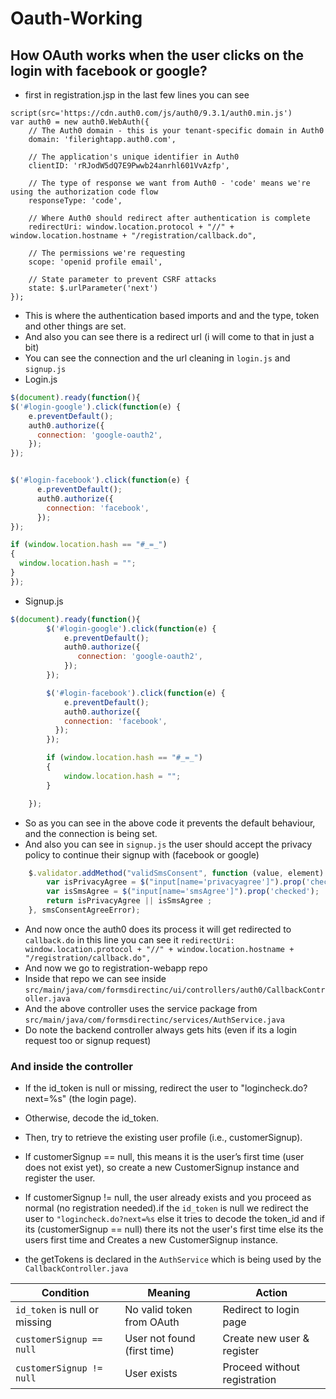 # Oauth-Working

## How OAuth works when the user clicks on the login with facebook or google?

* first in registration.jsp in the last few lines you can see
```
script(src='https://cdn.auth0.com/js/auth0/9.3.1/auth0.min.js')
var auth0 = new auth0.WebAuth({
    // The Auth0 domain - this is your tenant-specific domain in Auth0
    domain: 'filerightapp.auth0.com',
    
    // The application's unique identifier in Auth0
    clientID: 'rRJodW5dQ7E9Pwwb24anrhl601VvAzfp',
    
    // The type of response we want from Auth0 - 'code' means we're using the authorization code flow
    responseType: 'code',
    
    // Where Auth0 should redirect after authentication is complete
    redirectUri: window.location.protocol + "//" + window.location.hostname + "/registration/callback.do",
    
    // The permissions we're requesting
    scope: 'openid profile email',
    
    // State parameter to prevent CSRF attacks
    state: $.urlParameter('next')
});
```
* This is where the authentication based imports and and the type, token and other things are set.
* And also you can see there is a redirect url (i will come to that in just a bit)
* You can see the connection and the url cleaning in `login.js` and `signup.js`
* Login.js
```login.js
$(document).ready(function(){
$('#login-google').click(function(e) {
    e.preventDefault();
    auth0.authorize({
      connection: 'google-oauth2',
    });
});


$('#login-facebook').click(function(e) {
      e.preventDefault();
      auth0.authorize({
        connection: 'facebook',
      });
});

if (window.location.hash == "#_=_")
{
  window.location.hash = "";
}
});
```
* Signup.js
```signup.js
$(document).ready(function(){
		$('#login-google').click(function(e) {
		    e.preventDefault();
		    auth0.authorize({
		 	   connection: 'google-oauth2',
			});
		});

		$('#login-facebook').click(function(e) {
		    e.preventDefault();
		    auth0.authorize({
		    connection: 'facebook',
		  });
		});

		if (window.location.hash == "#_=_")
		{
			window.location.hash = "";
		}

	});
```

* So as you can see in the above code it prevents the default behaviour, and the connection is being set.
* And also you can see in `signup.js` the user should accept the privacy policy to continue their signup with (facebook or google)
```signup.js
	$.validator.addMethod("validSmsConsent", function (value, element) { 
		var isPrivacyAgree = $("input[name='privacyagree']").prop('checked');
		var isSmsAgree = $("input[name='smsAgree']").prop('checked');
		return isPrivacyAgree || isSmsAgree ;
	}, smsConsentAgreeError);
```
* And now once the auth0 does its process it will get redirected to `callback.do` in this line you can see it `redirectUri: window.location.protocol + "//" + window.location.hostname + "/registration/callback.do",`
* And now we go to registration-webapp repo
* Inside that repo we can see inside `src/main/java/com/formsdirectinc/ui/controllers/auth0/CallbackController.java`
* And the above controller uses the service package from `src/main/java/com/formsdirectinc/services/AuthService.java`
* Do note the backend controller always gets hits (even if its a login request too or signup request)


### And inside the controller 

* If the id_token is null or missing, redirect the user to "logincheck.do?next=%s" (the login page).

* Otherwise, decode the id_token.

* Then, try to retrieve the existing user profile (i.e., customerSignup).

* If customerSignup == null, this means it is the user’s first time (user does not exist yet), so create a new CustomerSignup instance and register the user.

* If customerSignup != null, the user already exists and you proceed as normal (no registration needed).if the `id_token` is null we redirect the user to `"logincheck.do?next=%s` else it tries to decode the token_id and if its (customerSignup == null) there its not the user's first time else its the users first time and Creates a new CustomerSignup instance.

* the getTokens is declared in the `AuthService` which is being used by the `CallbackController.java`

| Condition                     | Meaning                     | Action                       |
| ----------------------------- | --------------------------- | ---------------------------- |
| `id_token` is null or missing | No valid token from OAuth   | Redirect to login page       |
| `customerSignup == null`      | User not found (first time) | Create new user & register   |
| `customerSignup != null`      | User exists                 | Proceed without registration |
